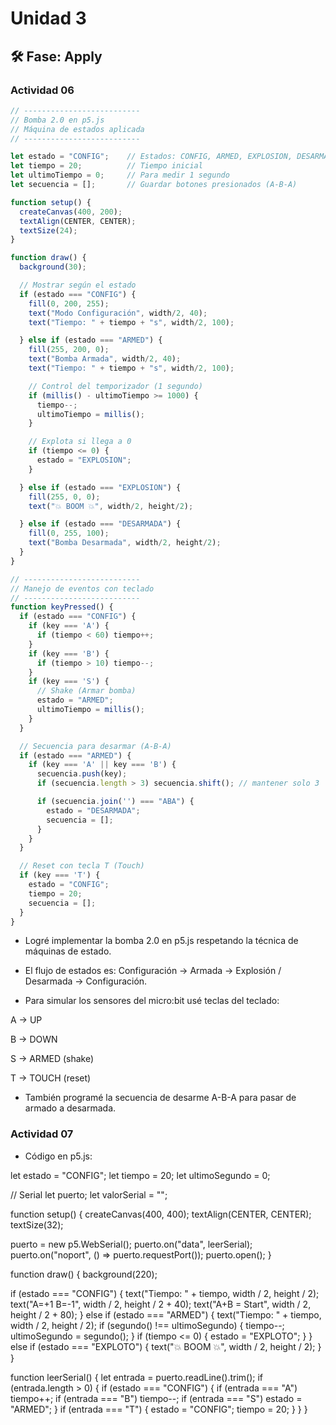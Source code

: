 # Unidad 3


## 🛠 Fase: Apply

###  Actividad 06


```javascript
// --------------------------
// Bomba 2.0 en p5.js
// Máquina de estados aplicada
// --------------------------

let estado = "CONFIG";    // Estados: CONFIG, ARMED, EXPLOSION, DESARMADA
let tiempo = 20;          // Tiempo inicial
let ultimoTiempo = 0;     // Para medir 1 segundo
let secuencia = [];       // Guardar botones presionados (A-B-A)

function setup() {
  createCanvas(400, 200);
  textAlign(CENTER, CENTER);
  textSize(24);
}

function draw() {
  background(30);

  // Mostrar según el estado
  if (estado === "CONFIG") {
    fill(0, 200, 255);
    text("Modo Configuración", width/2, 40);
    text("Tiempo: " + tiempo + "s", width/2, 100);

  } else if (estado === "ARMED") {
    fill(255, 200, 0);
    text("Bomba Armada", width/2, 40);
    text("Tiempo: " + tiempo + "s", width/2, 100);

    // Control del temporizador (1 segundo)
    if (millis() - ultimoTiempo >= 1000) {
      tiempo--;
      ultimoTiempo = millis();
    }

    // Explota si llega a 0
    if (tiempo <= 0) {
      estado = "EXPLOSION";
    }

  } else if (estado === "EXPLOSION") {
    fill(255, 0, 0);
    text("💥 BOOM 💥", width/2, height/2);

  } else if (estado === "DESARMADA") {
    fill(0, 255, 100);
    text("Bomba Desarmada", width/2, height/2);
  }
}

// --------------------------
// Manejo de eventos con teclado
// --------------------------
function keyPressed() {
  if (estado === "CONFIG") {
    if (key === 'A') {      
      if (tiempo < 60) tiempo++;
    }
    if (key === 'B') {      
      if (tiempo > 10) tiempo--;
    }
    if (key === 'S') {      
      // Shake (Armar bomba)
      estado = "ARMED";
      ultimoTiempo = millis();
    }
  }

  // Secuencia para desarmar (A-B-A)
  if (estado === "ARMED") {
    if (key === 'A' || key === 'B') {
      secuencia.push(key);
      if (secuencia.length > 3) secuencia.shift(); // mantener solo 3

      if (secuencia.join('') === "ABA") {
        estado = "DESARMADA";
        secuencia = [];
      }
    }
  }

  // Reset con tecla T (Touch)
  if (key === 'T') {
    estado = "CONFIG";
    tiempo = 20;
    secuencia = [];
  }
}

```




- Logré implementar la bomba 2.0 en p5.js respetando la técnica de máquinas de estado.

- El flujo de estados es: Configuración → Armada → Explosión / Desarmada → Configuración.

- Para simular los sensores del micro:bit usé teclas del teclado:

A → UP

B → DOWN

S → ARMED (shake)

T → TOUCH (reset)

- También programé la secuencia de desarme A-B-A para pasar de armado a desarmada.




### Actividad 07

- Código en p5.js:


let estado = "CONFIG";
let tiempo = 20;
let ultimoSegundo = 0;

// Serial
let puerto;
let valorSerial = "";

function setup() {
  createCanvas(400, 400);
  textAlign(CENTER, CENTER);
  textSize(32);

  puerto = new p5.WebSerial();
  puerto.on("data", leerSerial);
  puerto.on("noport", () => puerto.requestPort());
  puerto.open();
}

function draw() {
  background(220);

  if (estado === "CONFIG") {
    text("Tiempo: " + tiempo, width / 2, height / 2);
    text("A=+1  B=-1", width / 2, height / 2 + 40);
    text("A+B = Start", width / 2, height / 2 + 80);
  } else if (estado === "ARMED") {
    text("Tiempo: " + tiempo, width / 2, height / 2);
    if (segundo() !== ultimoSegundo) {
      tiempo--;
      ultimoSegundo = segundo();
    }
    if (tiempo <= 0) {
      estado = "EXPLOTO";
    }
  } else if (estado === "EXPLOTO") {
    text("💥 BOOM 💥", width / 2, height / 2);
  }
}

function leerSerial() {
  let entrada = puerto.readLine().trim();
  if (entrada.length > 0) {
    if (estado === "CONFIG") {
      if (entrada === "A") tiempo++;
      if (entrada === "B") tiempo--;
      if (entrada === "S") estado = "ARMED";
    }
    if (entrada === "T") {
      estado = "CONFIG";
      tiempo = 20;
    }
  }
}

